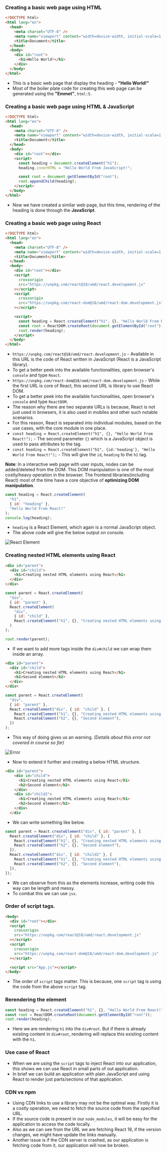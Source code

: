 ### Creating a basic web page using HTML

```html
<!DOCTYPE html>
<html lang="en">
  <head>
    <meta charset="UTF-8" />
    <meta name="viewport" content="width=device-width, initial-scale=1.0" />
    <title>Document</title>
  </head>
  <body>
    <div id="root">
      <h1>Hello World!</h1>
    </div>
  </body>
</html>
```

- This is a basic web page that display the heading - **"Hello World!"**
- Most of the boiler plate code for creating this web page can be generated using the **"Emmet"**, `html:5`.

### Creating a basic web page using HTML & JavaScript

```html
<!DOCTYPE html>
<html lang="en">
  <head>
    <meta charset="UTF-8" />
    <meta name="viewport" content="width=device-width, initial-scale=1.0" />
    <title>Document</title>
  </head>
  <body>
    <div id="root"></div>
    <script>
      const heading = document.createElement("h1");
      heading.innerHTML = "Hello World From JavaScript!";

      const root = document.getElementById("root");
      root.appendChild(heading);
    </script>
  </body>
</html>
```

- Now we have created a similar web page, but this time, rendering of the heading is done through the **JavaScript**.

### Creating a basic web page using React

```html
<!DOCTYPE html>
<html lang="en">
  <head>
    <meta charset="UTF-8" />
    <meta name="viewport" content="width=device-width, initial-scale=1.0" />
    <title>Document</title>
  </head>
  <body>
    <div id="root"></div>
    <script
      crossorigin
      src="https://unpkg.com/react@18/umd/react.development.js"
    ></script>
    <script
      crossorigin
      src="https://unpkg.com/react-dom@18/umd/react-dom.development.js"
    ></script>

    <script>
      const heading = React.createElement("h1", {}, "Hello World From React!");
      const root = ReactDOM.createRoot(document.getElementById("root"));
      root.render(heading);
    </script>
  </body>
</html>
```

- `https://unpkg.com/react@18/umd/react.development.js` - Available in this URL is the code of React written in JavaScript (React is a JavaScript library).
- To get a better peek into the available functionalities, open browser's `console` and type `React`.
- `https://unpkg.com/react-dom@18/umd/react-dom.development.js` - While the first URL is core of React, this second URL is library to use React DOM.
- To get a better peek into the available functionalities, open browser's `console` and type `ReactDOM`.
- The reason why there are two separate URLs is because, React is not just used in browsers, it is also used in mobiles and other such notable scenarios.
- For this reason, React is separated into individual modules, based on the use cases, with the core module in one place.
- `const heading = React.createElement("h1", {}, "Hello World From React!");` - The second parameter `{}` which is a JavaScript object is used to pass attributes to the tag.
- `const heading = React.createElement("h1", {id:'heading'}, "Hello World From React!");` - This will give the `id`, `heading` to the `h1` tag.

**Note**: In a interactive web page with user inputs, nodes can be added/deleted from the DOM. This DOM manipulation is one of the most costly/heavy operation in the browser. The frontend libraries(including React) most of the time have a core objective of **optimizing DOM manipulation**.

```javascript
const heading = React.createElement(
  "h1",
  { id: "heading" },
  "Hello World From React!"
);
console.log(heading);
```

- `heading` is a React Element, which again is a normal JavaScript object.
- The above code will give the below output on console.

![React Element](./Images/reactElement.png)

### Creating nested HTML elements using React

```html
<div id="parent">
  <div id="child">
    <h1>Creating nested HTML elements using React</h1>
  </div>
</div>
```

```javascript
const parent = React.createElement(
  "div",
  { id: "parent" },
  React.createElement(
    "div",
    { id: "child" },
    React.createElement("h1", {}, "Creating nested HTML elements using React")
  )
);

root.render(parent);
```

- If we want to add more tags inside the `div#child` we can wrap them inside an array.

```html
<div id="parent">
  <div id="child">
    <h1>Creating nested HTML elements using React</h1>
    <h2>Second element</h2>
  </div>
</div>
```

```javascript
const parent = React.createElement(
  "div",
  { id: "parent" },
  React.createElement("div", { id: "child" }, [
    React.createElement("h1", {}, "Creating nested HTML elements using React"),
    React.createElement("h2", {}, "Second element"),
  ])
);
```

- This way of doing gives us an warning. _(Details about this error not covered in course so far)_

![Error](./Images/warning.png)

- Now to extend it further and creating a below HTML structure.

```html
<div id="parent">
    <div id="child">
      <h1>Creating nested HTML elements using React</h1>
      <h2>Second element</h2>
    </div>
    <div id="child2">
      <h1>Creating nested HTML elements using React</h1>
      <h2>Second element</h2>
    </div>
  </div
```

- We can write something like below.

```javascript
const parent = React.createElement("div", { id: "parent" }, [
  React.createElement("div", { id: "child" }, [
    React.createElement("h1", {}, "Creating nested HTML elements using React"),
    React.createElement("h2", {}, "Second element"),
  ]),
  React.createElement("div", { id: "child2" }, [
    React.createElement("h1", {}, "Creating nested HTML elements using React"),
    React.createElement("h2", {}, "Second element"),
  ]),
]);
```

- We can observe from this as the elements increase, writing code this way can be length and messy.
- To combat this we can use `jsx`.

### Order of script tags.

```html
<body>
  <div id="root"></div>
  <script
    crossorigin
    src="https://unpkg.com/react@18/umd/react.development.js"
  ></script>
  <script
    crossorigin
    src="https://unpkg.com/react-dom@18/umd/react-dom.development.js"
  ></script>

  <script src="App.js"></script>
</body>
```

- The order of `script` tags matter. This is because, one `script` tag is using the code from the above `script` tag.

### Rerendering the element

```javascript
const heading = React.createElement("h1", {}, "Hello World From React!");
const root = ReactDOM.createRoot(document.getElementById("root"));
root.render(heading);
```

- Here we are rendering `h1` into the `div#root`. But if there is already existing content in `div#root`, rendering will replace this existing content with the `h1`.

### Use case of React

- When we are using the `script` tags to inject React into our application, this shows we can use React in small parts of out application.
- In brief we can build an application with plain JavaScript and using React to render just parts/sections of that application.

### CDN vs npm

- Using CDN links to use a library may not be the optimal way. Firstly it is a costly operation, we need to fetch the source code from the specified URL.
- If the source code is present in our `node_modules`, it will be easy for the application to access the code locally.
- Also as we can see from the URL we are fetching React 18, if the version changes, we might have update the links manually.
- Another issue is if the CDN server is crashed, as our application is fetching code from it, our application will now be broken.
